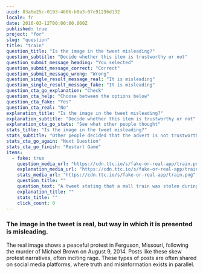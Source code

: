 ```yaml
---
uuid: 83a6e25c-0193-4686-b0a3-07c91296d132
locale: fr
date: 2016-03-12T00:00:00.000Z
published: true
project: "for"
slug: "question"
title: "train"
question_title: "Is the image in the tweet misleading?"
question_subtitle: "Decide whether this item is trustworthy or not"
question_submit_message_heading: "You selected"
question_submit_message_correct: "Correct"
question_submit_message_wrong: "Wrong"
question_single_result_message_real: "It is misleading"
question_single_result_message_fake: "It is misleading"
question_cta_go_explanation: "Check"
question_cta_help: "Choose between the options below"
question_cta_fake: "Yes"
question_cta_real: "No"
explanation_title: "Is the image in the tweet misleading?"
explanation_subtitle: "Decide whether this item is trustworthy or not"
explanation_cta_go_stats: "See what other people thought"
stats_title: "Is the image in the tweet misleading?"
stats_subtitle: "Other people decided that the advert is not trustworthy"
stats_cta_go_again: "Next Question"
stats_cta_go_finish: "Restart Game"
items:
  - fake: true
    question_media_url: "https://cdn.ttc.io/s/fake-or-real-app/train.png"
    explanation_media_url: "https://cdn.ttc.io/s/fake-or-real-app/train.png"
    stats_media_url: "https://cdn.ttc.io/s/fake-or-real-app/train.png"
    question_title: ""
    question_text: "A tweet stating that a mall train was stolen during the Black Lives Matter protests in Minneapolis."
    explanation_title: ""
    stats_title: ""
    click_count: 0
---
```

### The image in the tweet is real, but way in which it is presented is misleading.

The real image shows a peaceful protest in Ferguson, Missouri, following the murder of Michael Brown on August 9, 2014. Posts like these skew protest narratives, often inciting rage. 
These types of posts  are often shared on social media platforms, where truth and misinformation exists in parallel. 

